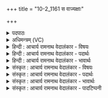 +++
title = "10-2_1161 स वाज्यक्षाः"

+++
<details><summary>पदपाठः</summary>

सः। वा꣣जी꣢। अ꣣क्षारि꣡ति꣢। स꣣ह꣡स्र꣢रेताः। स꣣ह꣡स्र꣢। रे꣣ताः। अद्भिः꣢। मृ꣣जानः꣢। गो꣡भिः꣢꣯। श्री꣣णानः꣢। ११६१।
</details>

<details><summary>अधिमन्त्रम् (VC)</summary>

- पवमानः सोमः
- अग्नयो धिष्ण्या ऐश्वराः
- द्विपदा विराट्
- पञ्चमः
</details>

<details><summary>हिन्दी : आचार्य रामनाथ वेदालंकार - विषयः</summary>

अगले मन्त्र में फिर उसी विषय को कहा गया है।
</details>

<details><summary>हिन्दी : आचार्य रामनाथ वेदालंकार - पदार्थः</summary>

पदार्थान्वय -  (वाजी)वेगवान्, (सहस्ररेताः)सहस्र वीर्यवाला, (अद्भिः)शुभकर्मों से(मृजानः)जीवात्मा को अलंकृत करता हुआ, (गोभिः)विवेक के प्रकाशों से(श्रीणानः)जीवात्मा को परिपक्व करता हुआ(सः)वह सोम अर्थात् ज्ञान-रस(अक्षाः)आचार्य के पास से क्षरित होता है ॥२॥
</details>

<details><summary>हिन्दी : आचार्य रामनाथ वेदालंकार - भावार्थः</summary>

भावार्थ -  आचार्य के पास से जो ज्ञान-रस शिष्य द्वारा प्राप्त किया जाता है,वह उसके कर्मों को शुद्ध करता है और उसके अन्तरात्मा को परिपक्व करता है ॥२॥
</details>

<details><summary>संस्कृत : आचार्य रामनाथ वेदालंकार - विषयः</summary>

अथ पुनरपि तमेव विषयमाह।
</details>

<details><summary>संस्कृत : आचार्य रामनाथ वेदालंकार - पदार्थः</summary>

पदार्थान्वय -  (वाजी)वेगवान्(सहस्ररेताः)सहस्रवीर्यः(अद्भिः)शुभैः कर्मभिः(मृजानः)जीवात्मानम् अलङ्कुर्वन्(गोभिः)विवेकप्रकाशैः(श्रीणानः)जीवात्मानं परिपक्वं कुर्वन्(सः)असौ सोमः ज्ञानरसः(अक्षाः)आचार्यसकाशात् क्षरति ॥२॥
</details>

<details><summary>संस्कृत : आचार्य रामनाथ वेदालंकार - भावार्थः</summary>

भावार्थ -  आचार्यसकाशात् यो ज्ञानरसः शिष्येण प्राप्यते स तस्य कर्माणि शोधयति तस्यान्तरात्मानं परिपक्वं च करोति ॥२॥
</details>

<details><summary>संस्कृत : आचार्य रामनाथ वेदालंकार - पादटिप्पनी</summary>

टिप्पनी -   १.ऋ० ९।१०९।१७।
</details>